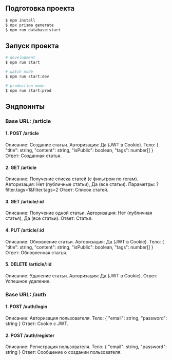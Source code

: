 ## Подготовка проекта

```bash
$ npm install
$ npx prisma generate
$ npm run database:start
```

## Запуск проекта

```bash
# development
$ npm run start

# watch mode
$ npm run start:dev

# production mode
$ npm run start:prod
```

## Эндпоинты
### Base URL: /article
#### 1.	POST /article
Описание: Создание статьи.
Авторизация: Да (JWT в Cookie).
Тело: { "title": string, "content": string, "isPublic": boolean, "tags": number[] }
Ответ: Созданная статья.

#### 2.	GET /article
Описание: Получение списка статей (с фильтром по тегам).
Авторизация: Нет (публичные статьи), Да (все статьи).
Параметры: ?filter.tags=1&filter.tags=2
Ответ: Список статей.
#### 3.	GET /article/:id
Описание: Получение одной статьи.
Авторизация: Нет (публичная статья), Да (все статьи).
Ответ: Статья.
#### 4.	PUT /article/:id
Описание: Обновление статьи.
Авторизация: Да (JWT в Cookie).
Тело: { "title": string, "content": string, "isPublic": boolean, "tags": number[] }
Ответ: Обновленная статья.
#### 5.	DELETE /article/:id
Описание: Удаление статьи.
Авторизация: Да (JWT в Cookie).
Ответ: Успешное удаление.

### Base URL: /auth
#### 1.	POST /auth/login
Описание: Авторизация пользователя.
Тело: { "email": string, "password": string }
Ответ: Cookie с JWT.
#### 2.	POST /auth/register
Описание: Регистрация пользователя.
Тело: { "email": string, "password": string }
Ответ: Сообщение о создании пользователя.